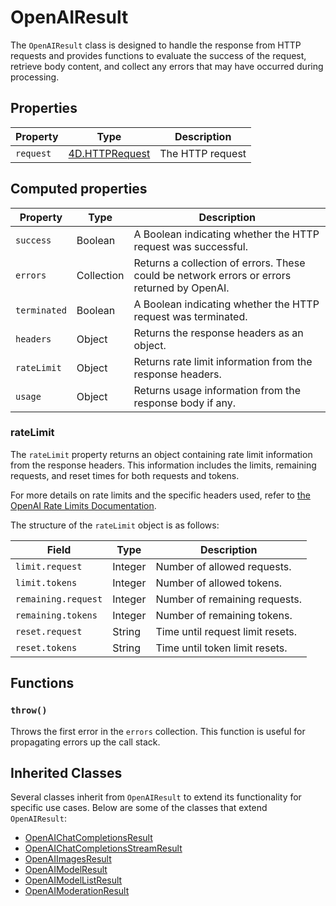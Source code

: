 # OpenAIResult

The `OpenAIResult` class is designed to handle the response from HTTP requests and provides functions to evaluate the success of the request, retrieve body content, and collect any errors that may have occurred during processing.


## Properties

| Property    | Type       | Description                                                                 |
|-------------|------------|-----------------------------------------------------------------------------|
| `request`   | [4D.HTTPRequest](https://developer.4d.com/docs/API/HTTPRequestClass)    | The HTTP request  |

## Computed properties

| Property    | Type       | Description                                                                 |
|-------------|------------|-----------------------------------------------------------------------------|
| `success`   | Boolean    | A Boolean indicating whether the HTTP request was successful.               |
| `errors`    | Collection | Returns a collection of errors. These could be network errors or errors returned by OpenAI. |
| `terminated`| Boolean    | A Boolean indicating whether the HTTP request was terminated.               |
| `headers`   | Object     | Returns the response headers as an object.                                  |
| `rateLimit` | Object     | Returns rate limit information from the response headers.                   |
| `usage`     | Object     | Returns usage information from the response body if any.                    |

### rateLimit

The `rateLimit` property returns an object containing rate limit information from the response headers.
This information includes the limits, remaining requests, and reset times for both requests and tokens.

For more details on rate limits and the specific headers used, refer to [the OpenAI Rate Limits Documentation](https://platform.openai.com/docs/guides/rate-limits#rate-limits-in-headers).

The structure of the `rateLimit` object is as follows:

| Field       | Type   | Description                                      |
|-------------|--------|--------------------------------------------------|
| `limit.request` | Integer | Number of allowed requests.                    |
| `limit.tokens`  | Integer | Number of allowed tokens.                      |
| `remaining.request` | Integer | Number of remaining requests.                |
| `remaining.tokens`  | Integer | Number of remaining tokens.                  |
| `reset.request` | String | Time until request limit resets.               |
| `reset.tokens`  | String | Time until token limit resets.                 |

## Functions

### `throw()`

Throws the first error in the `errors` collection. This function is useful for propagating errors up the call stack.

## Inherited Classes

Several classes inherit from `OpenAIResult` to extend its functionality for specific use cases. Below are some of the classes that extend `OpenAIResult`:

- [OpenAIChatCompletionsResult](OpenAIChatCompletionsResult.md)
- [OpenAIChatCompletionsStreamResult](OpenAIChatCompletionsStreamResult.md)
- [OpenAIImagesResult](OpenAIImagesResult.md)
- [OpenAIModelResult](OpenAIModelResult.md)
- [OpenAIModelListResult](OpenAIModelListResult.md)
- [OpenAIModerationResult](OpenAIModerationResult.md)
